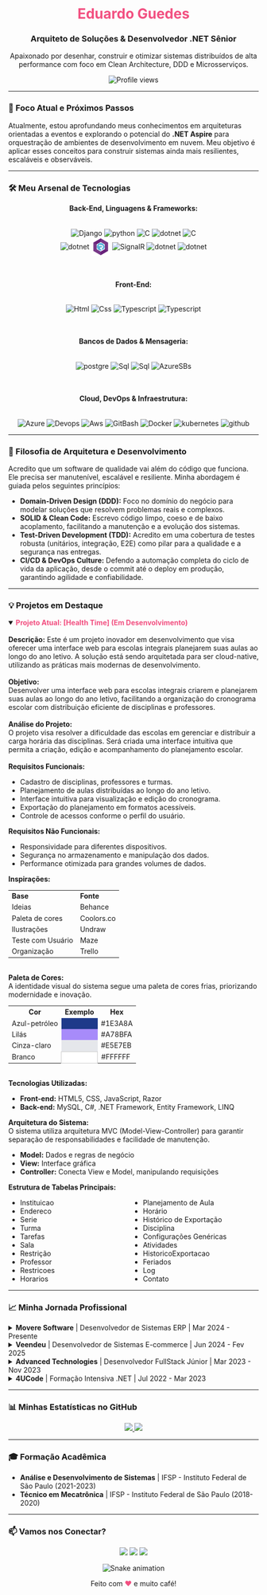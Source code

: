 <div align="center">
  <h1><font color="#f25081">Eduardo Guedes</font></h1>
  <h3>Arquiteto de Soluções & Desenvolvedor .NET Sênior</h3>
  <p>Apaixonado por desenhar, construir e otimizar sistemas distribuídos de alta performance com foco em Clean Architecture, DDD e Microsserviços.</p>
  <p><img src="https://komarev.com/ghpvc/?username=EduardoGuedes06&style=flat-square&color=f25081" alt="Profile views"/></p>
</div>

---

### 🚀 Foco Atual e Próximos Passos
Atualmente, estou aprofundando meus conhecimentos em arquiteturas orientadas a eventos e explorando o potencial do **.NET Aspire** para orquestração de ambientes de desenvolvimento em nuvem. Meu objetivo é aplicar esses conceitos para construir sistemas ainda mais resilientes, escaláveis e observáveis.

---

### 🛠️ Meu Arsenal de Tecnologias

<p align="center"><strong>Back-End, Linguagens & Frameworks:</strong></p>
<div align="center" valign="top">
<br>
  <img align="center" alt="Django" height="35" width="35" src="https://img.icons8.com/windows/344/F25081/django.png">
  <img align="center" alt="python" height="35" width="35"src="https://img.icons8.com/ios-filled/50/F25081/python.png">
  <img align="center" alt="C" height="35" width="35" src="https://icongr.am/devicon/c-plain.svg?size=148&color=f25081">
  <img align="center" alt="dotnet" height="35" width="35" src="https://icongr.am/devicon/csharp-plain.svg?size=148&color=f25081">
  <img align="center" alt="C" height="35" width="35" src="https://img.icons8.com/ios-filled/50/F25081/test.png">
  <br>
  <img align="center" alt="dotnet" height="35" width="70" src="https://www.ibm.com/content/dam/adobe-cms/instana/media_logo/Hangfire.component.complex-narrative-xl.ts=1689361434618.png/content/adobe-cms/us/en/products/instana/supported-technologies/hangfire-monitoring/_jcr_content/root/table_of_contents/body/content_section_styled/content-section-body/complex_narrative/logoimage">
  <img align="center" alt="SignalR" height="38" width="38" src="https://raw.githubusercontent.com/jbockle/SignalR.Extensions.Orleans/main/assets/logo.png">
  <img align="center" alt="SignalR" height="45" width="45" src="https://fernandohuamancaja.com/images/skills/entity.png">
  <img align="center" alt="dotnet" height="38" width="38" src="https://img.icons8.com/color/F25081/48/net-framework.png">
  <img align="center" alt="dotnet" height="65" width="115" src="https://www.cryptoninjas.net/wp-content/uploads/dapper-crypto-ninjas.png">
</div>

<br>
<br>

<p align="center"><strong>Front-End:</strong></p>
<div align="center" valign="top"><br>
  <img align="center" alt="Html" height="30" width="30" src="https://img.icons8.com/ios-filled/50/f25081/html-5--v1.png">
  <img align="center" alt="Css" height="40" width="40" src="https://img.icons8.com/ios-filled/50/f25081/css3.png">
  <img align="center" alt="Typescript" height="35" width="35"src="https://img.icons8.com/ios-filled/50/F25081/typescript.png">
  <img align="center" alt="Typescript" height="30" width="30"src="https://img.icons8.com/external-tal-revivo-color-tal-revivo/24/f25081/external-laravel-is-a-free-open-source-php-web-framework-logo-color-tal-revivo.png">
</div>

<br>
<br>

<p align="center"><strong>Bancos de Dados & Mensageria:</strong></p>
<div align="center" valign="top"><br>
  <img align="center" alt="postgre" height="30" width="30" src="https://img.icons8.com/ios-filled/50/f25081/postgreesql.png">
  <img align="center" alt="Sql" height="35" width="35" src="https://img.icons8.com/ios-glyphs/30/F25081/sql.png">
  <img align="center" alt="Sql" height="28" width="35" src="https://img.icons8.com/external-tal-revivo-regular-tal-revivo/32/F25081/external-mongodb-a-cross-platform-document-oriented-database-program-logo-regular-tal-revivo.png">
  <img align="center" alt="AzureSBs" height="40" width="40" src="https://img.icons8.com/color/48/f25081/azure-service-bus--v1.png">

</div>

<br>
<br>

<p align="center"><strong>Cloud, DevOps & Infraestrutura:</strong></p>
<div align="center" valign="top"><br>
  <img align="center" alt="Azure" height="38" width="38" src="https://img.icons8.com/color/48/azure-1.png">
  <img align="center" alt="Devops" height="38" width="38" src="https://img.icons8.com/ios-filled/50/f25081/devops.png">
  <img align="center" alt="Aws" height="35" width="35" src="https://img.icons8.com/material-outlined/64/f25081/amazon-web-services.png">
  <img align="center" alt="GitBash" height="35" width="35" src="https://img.icons8.com/ios-filled/50/f25081/git.png">
  <img align="center" alt="Docker" height="35" width="35"src="https://img.icons8.com/ios-filled/50/f25081/docker.png">
  <img align="center" alt="kubernetes" height="35" width="35" src="https://img.icons8.com/ios-filled/50/f25081/kubernetes.png">
  <img align="center" alt="github" height="35" width="35" src="https://img.icons8.com/glyph-neue/64/F25081/github.png"> 

</div>

---

### 🧠 Filosofia de Arquitetura e Desenvolvimento
Acredito que um software de qualidade vai além do código que funciona. Ele precisa ser manutenível, escalável e resiliente. Minha abordagem é guiada pelos seguintes princípios:

-   **Domain-Driven Design (DDD):** Foco no domínio do negócio para modelar soluções que resolvem problemas reais e complexos.
-   **SOLID & Clean Code:** Escrevo código limpo, coeso e de baixo acoplamento, facilitando a manutenção e a evolução dos sistemas.
-   **Test-Driven Development (TDD):** Acredito em uma cobertura de testes robusta (unitários, integração, E2E) como pilar para a qualidade e a segurança nas entregas.
-   **CI/CD & DevOps Culture:** Defendo a automação completa do ciclo de vida da aplicação, desde o commit até o deploy em produção, garantindo agilidade e confiabilidade.

---

### 💡 Projetos em Destaque

<details open>
  <summary><strong><font color="#f25081">Projeto Atual: [Health Time] (Em Desenvolvimento)</font></strong></summary>
  <br>
  <div>
    <strong>Descrição:</strong> Este é um projeto inovador em desenvolvimento que visa oferecer uma interface web para escolas integrais planejarem suas aulas ao longo do ano letivo. A solução está sendo arquitetada para ser cloud-native, utilizando as práticas mais modernas de desenvolvimento.
    <br><br> 
    <strong>Objetivo:</strong><br>
    Desenvolver uma interface web para escolas integrais criarem e planejarem suas aulas ao longo do ano letivo, facilitando a organização do cronograma escolar com distribuição eficiente de disciplinas e professores.
    <br><br>
    <strong>Análise do Projeto:</strong><br>
    O projeto visa resolver a dificuldade das escolas em gerenciar e distribuir a carga horária das disciplinas. Será criada uma interface intuitiva que permita a criação, edição e acompanhamento do planejamento escolar.
    <br><br>
    <strong>Requisitos Funcionais:</strong>
    <ul>
      <li>Cadastro de disciplinas, professores e turmas.</li>
      <li>Planejamento de aulas distribuídas ao longo do ano letivo.</li>
      <li>Interface intuitiva para visualização e edição do cronograma.</li>
      <li>Exportação do planejamento em formatos acessíveis.</li>
      <li>Controle de acessos conforme o perfil do usuário.</li>
    </ul>
    <strong>Requisitos Não Funcionais:</strong>
    <ul>
      <li>Responsividade para diferentes dispositivos.</li>
      <li>Segurança no armazenamento e manipulação dos dados.</li>
      <li>Performance otimizada para grandes volumes de dados.</li>
    </ul>
    <strong>Inspirações:</strong>
    <table>
      <tr><td><strong>Base</strong></td><td><strong>Fonte</strong></td></tr>
      <tr><td>Ideias</td><td>Behance</td></tr>
      <tr><td>Paleta de cores</td><td>Coolors.co</td></tr>
      <tr><td>Ilustrações</td><td>Undraw</td></tr>
      <tr><td>Teste com Usuário</td><td>Maze</td></tr>
      <tr><td>Organização</td><td>Trello</td></tr>
    </table>
    <br>
    <strong>Paleta de Cores:</strong><br>
    A identidade visual do sistema segue uma paleta de cores frias, priorizando modernidade e inovação.
    <table>
      <tr><th>Cor</th><th>Exemplo</th><th>Hex</th></tr>
      <tr><td>Azul-petróleo</td><td style="background-color:#1E3A8A;">&nbsp;&nbsp;&nbsp;&nbsp;</td><td>#1E3A8A</td></tr>
      <tr><td>Lilás</td><td style="background-color:#A78BFA;">&nbsp;&nbsp;&nbsp;&nbsp;</td><td>#A78BFA</td></tr>
      <tr><td>Cinza-claro</td><td style="background-color:#E5E7EB;">&nbsp;&nbsp;&nbsp;&nbsp;</td><td>#E5E7EB</td></tr>
      <tr><td>Branco</td><td style="background-color:#FFFFFF; border:1px solid #ccc;">&nbsp;&nbsp;&nbsp;&nbsp;</td><td>#FFFFFF</td></tr>
    </table>
    <br>
    <strong>Tecnologias Utilizadas:</strong>
    <ul>
      <li><strong>Front-end:</strong> HTML5, CSS, JavaScript, Razor</li>
      <li><strong>Back-end:</strong> MySQL, C#, .NET Framework, Entity Framework, LINQ</li>
    </ul>
    <strong>Arquitetura do Sistema:</strong><br>
    O sistema utiliza arquitetura MVC (Model-View-Controller) para garantir separação de responsabilidades e facilidade de manutenção.<br>
    <ul>
      <li><strong>Model:</strong> Dados e regras de negócio</li>
      <li><strong>View:</strong> Interface gráfica</li>
      <li><strong>Controller:</strong> Conecta View e Model, manipulando requisições</li>
    </ul>
    <strong>Estrutura de Tabelas Principais:</strong>
    <ul style="columns:2;">
      <li>Instituicao</li>
      <li>Endereco</li>
      <li>Serie</li>
      <li>Turma</li>
      <li>Tarefas</li>
      <li>Sala</li>
      <li>Restrição</li>
      <li>Professor</li>
      <li>Restricoes</li>
      <li>Horarios</li>
      <li>Planejamento de Aula</li>
      <li>Horário</li>
      <li>Histórico de Exportação</li>
      <li>Disciplina</li>
      <li>Configurações Genéricas</li>
      <li>Atividades</li>
      <li>HistoricoExportacao</li>
      <li>Feriados</li>
      <li>Log</li>
      <li>Contato</li>
    </ul>
  </div>
</details>


---

### 📈 Minha Jornada Profissional

<details>
  <summary><strong>Movere Software</strong> | Desenvolvedor de Sistemas ERP | Mar 2024 - Presente</summary>
  <br>
  <div>
    Lidero a arquitetura e o desenvolvimento de novas funcionalidades em um sistema ERP complexo. Minhas responsabilidades incluem a otimização de rotinas de emissão fiscal, a criação de relatórios de alta performance e a implementação de integrações estratégicas com sistemas de pagamento (PIX) e marketplaces (Mercado Livre). Utilizo <strong>SONAR Cube</strong> para garantir a saúde do código e <strong>Azure DevOps</strong> para gerenciar o pipeline de CI/CD.
    <br>
    <em><strong>Tecnologias:</strong> C#, .NET, VB, ASPX, Angular, TypeScript, SQL Server, Azure.</em>
  </div>
</details>

<details>
  <summary><strong>Veendeu</strong> | Desenvolvedor de Sistemas E-commerce | Jun 2024 - Fev 2025</summary>
  <br>
  <div>
    Participei ativamente do design e implementação de uma plataforma de e-commerce, aplicando <strong>Domain-Driven Design (DDD)</strong> e arquitetura <strong>MVC</strong>. Fui responsável por desenvolver funcionalidades críticas como o chat em tempo real com <strong>SignalR</strong> e o agendamento de processos com <strong>Shedule Framework</strong>. Realizei o deploy e a manutenção da aplicação em um ambiente <strong>Windows Server (IIS)</strong>.
    <br>
    <em><strong>Tecnologias:</strong> ASPX, SignalR, Entity Framework, MySQL, DDD, MVC, Windows Server.</em>
  </div>
</details>

<details>
  <summary><strong>Advanced Technologies</strong> | Desenvolvedor FullStack Júnior | Mar 2023 - Nov 2023</summary>
  <br>
  <div>
    Atuei no ciclo de vida completo de desenvolvimento de sistemas de gestão, desde a modelagem de dados e implementação de regras de negócio no back-end com <strong>.NET MVC</strong> e <strong>SQL Server</strong>, até o desenvolvimento de interfaces no front-end. Tive meu primeiro contato com pipelines de CI/CD no <strong>Azure DevOps</strong> e integrações via <strong>SOAP</strong>.
    <br>
    <em><strong>Tecnologias:</strong> .NET, MVC, SQL Server, ASPX, Azure DevOps, jQuery, SOAP.</em>
  </div>
</details>

<details>
  <summary><strong>4UCode</strong> | Formação Intensiva .NET | Jul 2022 - Mar 2023</summary>
  <br>
  <div>
    Imersão profunda no ecossistema .NET, onde desenvolvi uma base sólida em <strong>APIs RESTful</strong>, <strong>Microsserviços</strong> e modelagem tática/estratégica com <strong>DDD</strong>. Criei projetos práticos conectando a diversos bancos de dados, incluindo <strong>SQL Server</strong>, <strong>MySQL</strong> e <strong>MongoDB</strong>.
  </div>
</details>

---

### 📊 Minhas Estatísticas no GitHub
<div align="center">
  <a href="https://github.com/EduardoGuedes06">
    <img height="150em" src="https://github-readme-stats.vercel.app/api?username=EduardoGuedes06&count_private=true&include_all_commits=true&show_icons=true&theme=dracula&hide_border=true&title_color=f25081&icon_color=f25081&text_color=c9d1d9&bg_color=282a36"/>
    <img height="150em" src="https://github-readme-stats.vercel.app/api/top-langs/?username=EduardoGuedes06&theme=dracula&hide_border=true&&layout=compact&title_color=f25081&text_color=c9d1d9&bg_color=282a36"/>
  </a>
</div>

---

### 🎓 Formação Acadêmica
-   **Análise e Desenvolvimento de Sistemas** | IFSP - Instituto Federal de São Paulo (2021-2023)
-   **Técnico em Mecatrônica** | IFSP - Instituto Federal de São Paulo (2018-2020)

---

### 📫 Vamos nos Conectar?
<p align="center">
  <a href="https://www.linkedin.com/in/eduardo-guedes-867749219/" target="_blank"><img src="https://img.shields.io/badge/LinkedIn-f25081?style=for-the-badge&logo=linkedin&logoColor=white" target="_blank"></a>
  <a href="mailto:eduardoguedeslibra@gmail.com"><img src="https://img.shields.io/badge/Gmail-f25081?style=for-the-badge&logo=gmail&logoColor=white" target="_blank"></a>
  <a href="https://www.instagram.com/eduzz.mm/" target="_blank"><img src="https://img.shields.io/badge/Instagram-f25081?style=for-the-badge&logo=instagram&logoColor=white" target="_blank"></a>
</p>

<div align="center">
  <img src="https://github.com/EduardoGuedes06/EduardoGuedes06/raw/output/github-contribution-grid-snake.svg" alt="Snake animation">
</div>

<p align="center">
  Feito com <font color="#f25081">❤️</font> e muito café!
</p>
